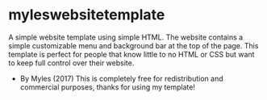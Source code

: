 # myleswebsitetemplate
A simple website template using simple HTML.
The website contains a simple customizable menu and background bar at the top of the page. 
This template is perfect for people that know little to no HTML or CSS but want to keep full control over their website.


- By Myles (2017) This is completely free for redistribution and commercial purposes, thanks for using my template!
